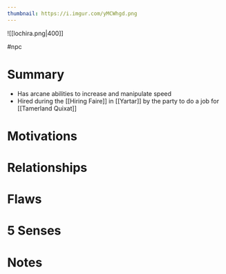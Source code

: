 ```yaml
---
thumbnail: https://i.imgur.com/yMCWhgd.png
---
```


![[lochira.png|400]]

#npc
# Summary
- Has arcane abilities to increase and manipulate speed
- Hired during the [[Hiring Faire]] in [[Yartar]] by the party to do a job for [[Tamerland Quixat]]

# Motivations
# Relationships
# Flaws
# 5 Senses
# Notes
